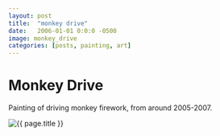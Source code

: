 ```yaml
---
layout: post
title:  "monkey drive"
date:   2006-01-01 0:0:0 -0500
image: monkey_drive
categories: [posts, painting, art]
---
```


# Monkey Drive

Painting of driving monkey firework, from around 2005-2007.

<img class="img img__post" src="{{ site.base_img_path }}{{ page.image }}.jpg" alt="{{ page.title }}" />
